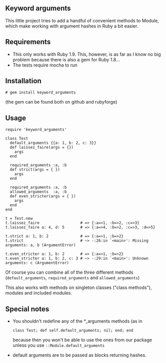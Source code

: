 ## Keyword arguments

This little project tries to add a handful of convenient methods to
Module, which make working with argument hashes in Ruby a bit easier.

## Requirements

- This only works with Ruby 1.9. This, however, is as far as I know no
  big problem because there is also a gem for Ruby 1.8...
- The tests require mocha to run

## Installation

    # gem install keyword_arguments
(the gem can be found both on github and rubyforge)

## Usage

    require 'keyword_arguments'

    class Test
      default_arguments {{a: 1, b: 2, c: 3}}
      def laissez_faire(args = {})
        args
      end

      required_arguments :a, :b
      def strict(args = { })
        args
      end

      required_arguments :a, :b
      allowed_arguments  :a, :b
      def even_stricter(args = { })
        args
      end
    end

    t = Test.new
    t.laissez_faire                  # => {:a=>1, :b=>2, :c=>3}
    t.laissez_faire a: 4, d: 5       # => {:a=>4, :b=>2, :c=>3, :d=>5}

    t.strict a: 1, b: 2              # => {:a=>1, :b=>2}
    t.strict                         # ~> -:26:in `<main>': Missing arguments: a, b (ArgumentError)

    t.even_stricter a: 1, b: 2       # => {:a=>1, :b=>2}
    t.even_stricter a: 1, b: 2, c: 3 # ~> -:29:in `<main>': Unknown arguments: c (ArgumentError)

Of course you can combine all of the three different methods
(`default_arguments`, `required_arguments` and `allowed_arguments`)

This also works with methods on singleton classes ("class methods"),
modules and included modules.

## Special notes

* You shouldn't redefine any of the \*\_arguments methods
  (as in

      class Test; def self.default_arguments; nil; end; end

  because then you won't be able to use the ones from our package
  unless you use `::Module.default_arguments`

* default arguments are to be passed as blocks returning hashes.
